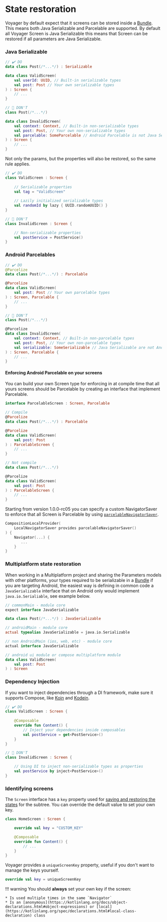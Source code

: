 # State restoration

Voyager by default expect that it screens can be stored inside a [Bundle](https://developer.android.com/guide/components/activities/parcelables-and-bundles). This means both Java Serializable and Parcelable are supported. By default all Voyager Screen is Java Serializable this means that Screen can be restored if all parameters are Java Serializable.

### Java Serializable

```kotlin
// ✔️ DO
data class Post(/*...*/) : Serializable

data class ValidScreen(
    val userId: UUID, // Built-in serializable types
    val post: Post // Your own serializable types
) : Screen {
    // ...
}

// 🚫 DON'T
class Post(/*...*/)

data class InvalidScreen(
    val context: Context, // Built-in non-serializable types
    val post: Post, // Your own non-serializable types
    val parcelable: SomeParcelable // Android Parcelable is not Java Serializable by default
) : Screen {
    // ...
}
```

Not only the params, but the properties will also be restored, so the same rule applies.

```kotlin
// ✔️ DO
class ValidScreen : Screen {
    
    // Serializable properties
    val tag = "ValidScreen"
    
    // Lazily initialized serializable types
    val randomId by lazy { UUID.randomUUID() }
}

// 🚫 DON'T
class InvalidScreen : Screen {

    // Non-serializable properties
    val postService = PostService()
}
```

### Android Parcelables

```kotlin
// ✔️ DO
@Parcelize
data class Post(/*...*/) : Parcelable

@Parcelize
data class ValidScreen(
    val post: Post // Your own parcelable types
) : Screen, Parcelable {
    // ...
}

// 🚫 DON'T
class Post(/*...*/)

@Parcelize
data class InvalidScreen(
    val context: Context, // Built-in non-parcelable types
    val post: Post, // Your own non-parcelable types
    val serializable: SomeSerializable // Java Serializable are not Android Parcelable by default
) : Screen, Parcelable {
    // ...
}
```

#### Enforcing Android Parcelable on your screens

You can build your own Screen type for enforcing in at compile time that all yours screens should be Parcelable by creating an interface that implement Parcelable.

```kotlin
interface ParcelableScreen : Screen, Parcelable

// Compile
@Parcelize
data class Post(/*...*/) : Parcelable

@Parcelize
data class ValidScreen(
    val post: Post
) : ParcelableScreen {
    // ...
}

// Not compile
data class Post(/*...*/)

@Parcelize
data class ValidScreen(
    val post: Post
) : ParcelableScreen {
    // ...
}
```

Starting from version 1.0.0-rc05 you can specify a custom NavigatorSaver to enforce that all Screen is Parcelable by using [`parcelableNavigatorSaver`](https://github.com/adrielcafe/voyager/blob/main/voyager-navigator/src/androidMain/kotlin/cafe/adriel/voyager/navigator/internal/NavigatorSaver.android.kt#L12).

```kotlin
CompositionLocalProvider(
    LocalNavigatorSaver provides parcelableNavigatorSaver()
) {
    Navigator(...) {
       ...
    }
}
```

### Multiplatform state restoration

When working in a Multiplatform project and sharing the Parameters models with other platforms, your types required to be serializable in a  [Bundle](https://developer.android.com/guide/components/activities/parcelables-and-bundles) if you are targeting Android, the easiest way is defining in common code a `JavaSerializable` interface that on Android only would implement `java.io.Serialiable`, see example below.

```kotlin
// commonMain - module core
expect interface JavaSerializable

data class Post(/*...*/) : JavaSerializable

// androidMain - module core
actual typealias JavaSerializable = java.io.Serializable

// non AndroidMain (ios, web, etc) - module core
actual interface JavaSerializable

// android ui module or compose multiplatform module
data class ValidScreen(
    val post: Post
) : Screen
```

### Dependency Injection

If you want to inject dependencies through a DI framework, make sure it supports Compose, like [Koin](https://insert-koin.io/docs/reference/koin-android/compose/) and [Kodein](https://docs.kodein.org/kodein-di/7.6/framework/compose.html).

```kotlin
// ✔️ DO
class ValidScreen : Screen {
    
    @Composable
    override fun Content() {
        // Inject your dependencies inside composables
        val postService = get<PostService>()
    }
}

// 🚫 DON'T
class InvalidScreen : Screen {

    // Using DI to inject non-serializable types as properties
    val postService by inject<PostService>()
}
```

### Identifying screens

The `Screen` interface has a `key` property used for [saving and restoring the states](https://developer.android.com/reference/kotlin/androidx/compose/runtime/saveable/SaveableStateHolder#SaveableStateProvider\(kotlin.Any,kotlin.Function0\)) for the subtree. You can override the default value to set your own key.

```kotlin
class HomeScreen : Screen {

    override val key = "CUSTOM_KEY"

    @Composable
    override fun Content() {
        // ...
    }
}
```

Voyager provides a `uniqueScreenKey` property, useful if you don't want to manage the keys yourself.

```kotlin
override val key = uniqueScreenKey
```

!!! warning
    You should **always** set your own key if the screen:

    * Is used multiple times in the same `Navigator`
    * Is an [anonymous](https://kotlinlang.org/docs/object-declarations.html#object-expressions) or [local](https://kotlinlang.org/spec/declarations.html#local-class-declaration) class
